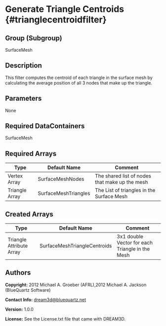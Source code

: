 Generate Triangle Centroids {#trianglecentroidfilter}
======

## Group (Subgroup) ##
SurfaceMesh

## Description ##
This filter computes the centroid of each triangle in the surface mesh by calculating the average position of all 3 nodes that make up the triangle.


## Parameters ##
None

## Required DataContainers ##
SurfaceMesh

## Required Arrays ##

| Type | Default Name | Comment |
|------|--------------|---------|
| Vertex Array | SurfaceMeshNodes | The shared list of nodes that make up the mesh |
| Triangle Array | SurfaceMeshTriangles | The List of triangles in the Surface Mesh |

## Created Arrays ##

| Type | Default Name | Comment |
|------|--------------|---------|
| Triangle Attribute Array | SurfaceMeshTriangleCentroids | 3x1 double Vector for each Triangle in the Mesh |


## Authors ##

**Copyright:** 2012 Michael A. Groeber (AFRL),2012 Michael A. Jackson (BlueQuartz Software)

**Contact Info:** dream3d@bluequartz.net

**Version:** 1.0.0

**License:**  See the License.txt file that came with DREAM3D.



